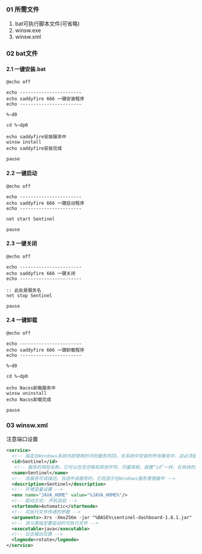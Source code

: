 ### 01 所需文件
1. bat可执行脚本文件(可省略)
2. winsw.exe
3. winsw.xml

### 02 bat文件
#### 2.1 一键安装.bat
```shell
@echo off

echo -----------------------
echo saddyfire 666 一键安装程序
echo -----------------------

%~d0

cd %~dp0

echo saddyfire安装服务中
winsw install
echo saddyfire安装完成

pause

```

#### 2.2 一键启动
```shell
@echo off

echo -----------------------
echo saddyfire 666 一键启动程序
echo ----------------------- 

net start Sentinel

pause

```
#### 2.3 一键关闭
```shell
@echo off

echo -----------------------
echo saddyfire 666 一键关闭
echo -----------------------

:: 此处是服务名
net stop Sentinel

pause

```
#### 2.4 一键卸载
```shell
@echo off

echo -----------------------
echo saddyfire 666 一键卸载程序
echo -----------------------

%~d0

cd %~dp0

echo Nacos卸载服务中
winsw uninstall
echo Nacos卸载完成

pause

```


### 03 winsw.xml
注意端口设置
```xml
<service>
  <!-- 指定在Windows系统内部使用的识别服务的ID。在系统中安装的所有服务中，这必须是唯一的，它应该完全由字母数字字符组成 -->
  <id>Sentinel</id>
   <!-- 服务的简短名称，它可以包含空格和其他字符。尽量简短，就像“id”一样，在系统的所有服务名称中，也要保持唯一 -->
  <name>Sentinel</name>
  <!-- 该服务可读描述。当选中该服务时，它将显示在Windows服务管理器中 -->
  <description>Sentinel</description>
  <!-- 环境变量设置 -->
  <env name="JAVA_HOME" value="%JAVA_HOME%"/>
  <!-- 启动方式: 开机自启 -->
  <startmode>Automatic</startmode>
  <!-- 可执行文件传递的参数 -->
  <arguments>-Xrs -Xmx256m -jar "%BASE%\sentinel-dashboard-1.8.1.jar"  --server.port=9999</arguments>
  <!-- 该元素指定要启动的可执行文件 -->
  <executable>java</executable>
  <!-- 日志输出位置 -->
  <logmode>rotate</logmode>
</service>
```
